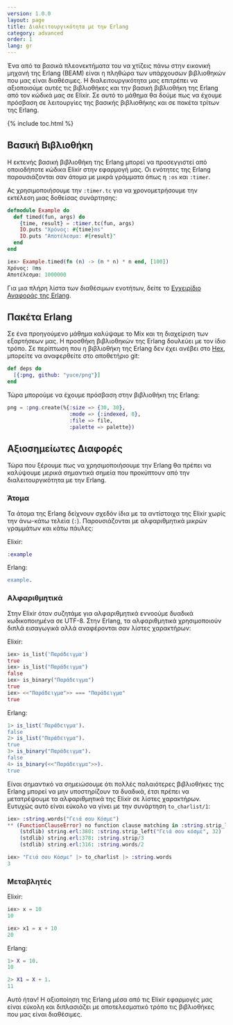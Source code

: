 ```yaml
---
version: 1.0.0
layout: page
title: Διαλειτουργικότητα με την Erlang
category: advanced
order: 1
lang: gr
---
```


Ένα από τα βασικά πλεονεκτήματα του να χτίζεις πάνω στην εικονική μηχανή της Erlang (BEAM)  είναι η πληθώρα των υπάρχουσων βιβλιοθηκών που μας είναι διαθέσιμες.  Η διαλειτουργικότητα μας επιτρέπει να αξιοποιούμε αυτές τις βιβλιοθήκες και την βασική βιβλιοθήκη της Erlang από τον κώδικά μας σε Elixir.  Σε αυτό το μάθημα θα δούμε πως να έχουμε πρόσβαση σε λειτουργίες της βασικής βιβλιοθήκης και σε πακέτα τρίτων της Erlang.

{% include toc.html %}

## Βασική Βιβλιοθήκη

Η εκτενής βασική βιβλιοθήκη της Erlang μπορεί να προσεγγιστεί από οποιοδήποτε κώδικα Elixir στην εφαρμογή μας.  Οι ενότητες της Erlang παρουσιάζονται σαν άτομα με μικρά γράμματα όπως η `:os` και `:timer`.

Ας χρησιμοποιήσουμε την `:timer.tc` για να χρονομετρήσουμε την εκτέλεση μιας δοθείσας συνάρτησης:

```elixir
defmodule Example do
  def timed(fun, args) do
    {time, result} = :timer.tc(fun, args)
    IO.puts "Χρόνος: #{time}ms"
    IO.puts "Αποτέλεσμα: #{result}"
  end
end

iex> Example.timed(fn (n) -> (n * n) * n end, [100])
Χρόνος: 8ms
Αποτέλεσμα: 1000000
```

Για μια πλήρη λίστα των διαθέσιμων ενοτήτων, δείτε το [Εγχειρίδιο Αναφοράς της Erlang](http://erlang.org/doc/apps/stdlib/).

## Πακέτα Erlang

Σε ένα προηγούμενο μάθημα καλύψαμε το Mix και τη διαχείριση των εξαρτήσεων μας.  Η προσθήκη βιβλιοθηκών της Erlang δουλεύει με τον ίδιο τρόπο.  Σε περίπτωση που η βιβλιοθήκη της Erlang δεν έχει ανέβει στο [Hex](https://hex.pm), μπορείτε να αναφερθείτε στο αποθετήριο git:

```elixir
def deps do
  [{:png, github: "yuce/png"}]
end
```

Τώρα μπορούμε να έχουμε πρόσβαση στην βιβλιοθήκη της Erlang:

```elixir
png = :png.create(%{:size => {30, 30},
                    :mode => {:indexed, 8},
                    :file => file,
                    :palette => palette})
```

## Αξιοσημείωτες Διαφορές

Τώρα που ξέρουμε πως να χρησιμοποιήσουμε την Erlang θα πρέπει να καλύψουμε μερικά σημαντικά σημεία που προκύπτουν από την διαλειτουργικότητα με την Erlang.

### Άτομα

Τα άτομα της Erlang δείχνουν σχεδόν ίδια με τα αντίστοιχα της Elixir χωρίς την άνω-κάτω τελεία (`:`).  Παρουσιάζονται με αλφαριθμητικά μικρών γραμμάτων και κάτω πάυλες:

Elixir:

```elixir
:example
```

Erlang:

```erlang
example.
```

### Αλφαριθμητικά

Στην Elixir όταν συζητάμε για αλφαριθμητικά εννοούμε δυαδικά κωδικοποιημένα σε UTF-8.  Στην Erlang, τα αλφαριθμητικά χρησιμοποιούν διπλά εισαγωγικά αλλά αναφέρονται σαν λίστες χαρακτήρων:

Elixir:

```elixir
iex> is_list('Παράδειγμα')
true
iex> is_list("Παράδειγμα")
false
iex> is_binary("Παράδειγμα")
true
iex> <<"Παράδειγμα">> === "Παράδειγμα"
true
```

Erlang:

```erlang
1> is_list('Παράδειγμα').
false
2> is_list("Παράδειγμα").
true
3> is_binary("Παράδειγμα").
false
4> is_binary(<<"Παράδειγμα">>).
true
```

Είναι σημαντικό να σημειώσουμε ότι πολλές παλαιότερες βιβλιοθήκες της Erlang μπορεί να μην υποστηρίζουν τα δυαδικά, έτσι πρέπει να μετατρέψουμε τα αλφαριθμητικά της Elixir σε λίστες χαρακτήρων.  Ευτυχώς αυτό είναι εύκολο να γίνει με την συνάρτηση `to_charlist/1`:

```elixir
iex> :string.words("Γειά σου Κόσμε")
** (FunctionClauseError) no function clause matching in :string.strip_left/2
    (stdlib) string.erl:380: :string.strip_left("Γειά σου κόσμε", 32)
    (stdlib) string.erl:378: :string.strip/3
    (stdlib) string.erl:316: :string.words/2

iex> "Γειά σου Κόσμε" |> to_charlist |> :string.words
3
```

### Μεταβλητές

Elixir:

```elixir
iex> x = 10
10

iex> x1 = x + 10
20
```

Erlang:

```erlang
1> X = 10.
10

2> X1 = X + 1.
11
```

Αυτό ήταν!  Η αξιοποίηση της Erlang μέσα από τις Elixir εφαρμογές μας είναι εύκολη και διπλασιάζει με αποτελεσματικό τρόπο τις βιβλιοθήκες που μας είναι διαθέσιμες.
